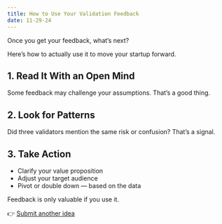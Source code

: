 ```yaml
---
title: How to Use Your Validation Feedback
date: 11-29-24
---
```


Once you get your feedback, what’s next?

Here’s how to actually use it to move your startup forward.

## 1. Read It With an Open Mind

Some feedback may challenge your assumptions. That’s a good thing.

## 2. Look for Patterns

Did three validators mention the same risk or confusion? That’s a signal.

## 3. Take Action

- Clarify your value proposition
- Adjust your target audience
- Pivot or double down — based on the data

Feedback is only valuable if you use it.

👉 [Submit another idea](/dashboard)
